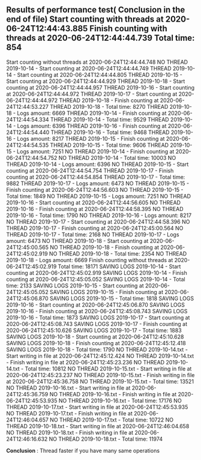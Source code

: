 __Results__ of performance test( __Conclusion__ in the end of file)
Start counting with threads at 2020-06-24T12:44:43.885
Finish counting with threads at 2020-06-24T12:44:44.739
Total time: 854
------------------------------------------------------------
Start counting without threads at 2020-06-24T12:44:44.748
NO THREAD 2019-10-14 - Start counting at 2020-06-24T12:44:44.749
THREAD 2019-10-14 - Start counting at 2020-06-24T12:44:44.805
THREAD 2019-10-15 - Start counting at 2020-06-24T12:44:44.929
THREAD 2019-10-18 - Start counting at 2020-06-24T12:44:44.957
THREAD 2019-10-16 - Start counting at 2020-06-24T12:44:44.972
THREAD 2019-10-17 - Start counting at 2020-06-24T12:44:44.972
THREAD 2019-10-18 - Finish counting at 2020-06-24T12:44:53.227
THREAD 2019-10-18 - Total time: 8270
THREAD 2019-10-18 - Logs amount: 6669
THREAD 2019-10-14 - Finish counting at 2020-06-24T12:44:54.334
THREAD 2019-10-14 - Total time: 9529
THREAD 2019-10-14 - Logs amount: 6396
THREAD 2019-10-16 - Finish counting at 2020-06-24T12:44:54.440
THREAD 2019-10-16 - Total time: 9468
THREAD 2019-10-16 - Logs amount: 8217
THREAD 2019-10-15 - Finish counting at 2020-06-24T12:44:54.535
THREAD 2019-10-15 - Total time: 9606
THREAD 2019-10-15 - Logs amount: 7251
NO THREAD 2019-10-14 - Finish counting at 2020-06-24T12:44:54.752
NO THREAD 2019-10-14 - Total time: 10003
NO THREAD 2019-10-14 - Logs amount: 6396
NO THREAD 2019-10-15 - Start counting at 2020-06-24T12:44:54.754
THREAD 2019-10-17 - Finish counting at 2020-06-24T12:44:54.854
THREAD 2019-10-17 - Total time: 9882
THREAD 2019-10-17 - Logs amount: 6473
NO THREAD 2019-10-15 - Finish counting at 2020-06-24T12:44:56.603
NO THREAD 2019-10-15 - Total time: 1849
NO THREAD 2019-10-15 - Logs amount: 7251
NO THREAD 2019-10-16 - Start counting at 2020-06-24T12:44:56.605
NO THREAD 2019-10-16 - Finish counting at 2020-06-24T12:44:58.395
NO THREAD 2019-10-16 - Total time: 1790
NO THREAD 2019-10-16 - Logs amount: 8217
NO THREAD 2019-10-17 - Start counting at 2020-06-24T12:44:58.396
NO THREAD 2019-10-17 - Finish counting at 2020-06-24T12:45:00.564
NO THREAD 2019-10-17 - Total time: 2168
NO THREAD 2019-10-17 - Logs amount: 6473
NO THREAD 2019-10-18 - Start counting at 2020-06-24T12:45:00.565
NO THREAD 2019-10-18 - Finish counting at 2020-06-24T12:45:02.919
NO THREAD 2019-10-18 - Total time: 2354
NO THREAD 2019-10-18 - Logs amount: 6669
Finish counting without threads at 2020-06-24T12:45:02.919
Total time: 18171
SAVING LOGS 2019-10-14 - Start counting at 2020-06-24T12:45:02.919
SAVING LOGS 2019-10-14 - Finish counting at 2020-06-24T12:45:05.052
SAVING LOGS 2019-10-14 - Total time: 2133
SAVING LOGS 2019-10-15 - Start counting at 2020-06-24T12:45:05.052
SAVING LOGS 2019-10-15 - Finish counting at 2020-06-24T12:45:06.870
SAVING LOGS 2019-10-15 - Total time: 1818
SAVING LOGS 2019-10-16 - Start counting at 2020-06-24T12:45:06.870
SAVING LOGS 2019-10-16 - Finish counting at 2020-06-24T12:45:08.743
SAVING LOGS 2019-10-16 - Total time: 1873
SAVING LOGS 2019-10-17 - Start counting at 2020-06-24T12:45:08.743
SAVING LOGS 2019-10-17 - Finish counting at 2020-06-24T12:45:10.626
SAVING LOGS 2019-10-17 - Total time: 1883
SAVING LOGS 2019-10-18 - Start counting at 2020-06-24T12:45:10.628
SAVING LOGS 2019-10-18 - Finish counting at 2020-06-24T12:45:12.418
SAVING LOGS 2019-10-18 - Total time: 1790
NO THREAD 2019-10-14.txt - Start writing in file at 2020-06-24T12:45:12.424
NO THREAD 2019-10-14.txt - Finish writing in file at 2020-06-24T12:45:23.236
NO THREAD 2019-10-14.txt - Total time: 10812
NO THREAD 2019-10-15.txt - Start writing in file at 2020-06-24T12:45:23.237
NO THREAD 2019-10-15.txt - Finish writing in file at 2020-06-24T12:45:36.758
NO THREAD 2019-10-15.txt - Total time: 13521
NO THREAD 2019-10-16.txt - Start writing in file at 2020-06-24T12:45:36.759
NO THREAD 2019-10-16.txt - Finish writing in file at 2020-06-24T12:45:53.935
NO THREAD 2019-10-16.txt - Total time: 17176
NO THREAD 2019-10-17.txt - Start writing in file at 2020-06-24T12:45:53.935
NO THREAD 2019-10-17.txt - Finish writing in file at 2020-06-24T12:46:04.657
NO THREAD 2019-10-17.txt - Total time: 10722
NO THREAD 2019-10-18.txt - Start writing in file at 2020-06-24T12:46:04.658
NO THREAD 2019-10-18.txt - Finish writing in file at 2020-06-24T12:46:16.632
NO THREAD 2019-10-18.txt - Total time: 11974


__Conclusion__ : Thread faster if you have many same operations